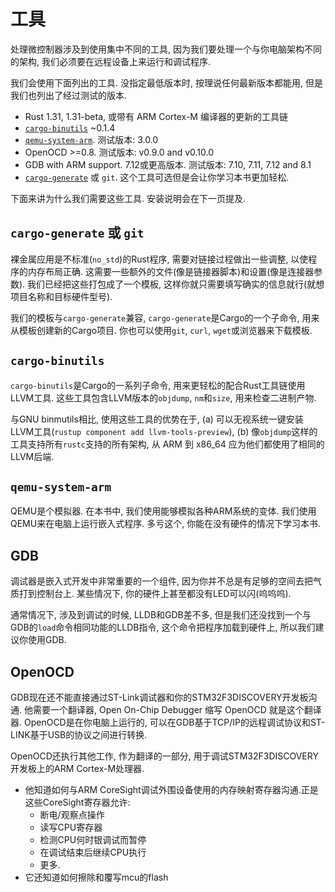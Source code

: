 # 工具

处理微控制器涉及到使用集中不同的工具, 因为我们要处理一个与你电脑架构不同的架构, 我们必须要在远程设备上来运行和调试程序.

我们会使用下面列出的工具. 没指定最低版本时, 按理说任何最新版本都能用, 但是我们也列出了经过测试的版本.

- Rust 1.31, 1.31-beta, 或带有 ARM Cortex-M 编译器的更新的工具链
- [`cargo-binutils`](https://github.com/rust-embedded/cargo-binutils) ~0.1.4
- [`qemu-system-arm`](https://www.qemu.org/). 测试版本: 3.0.0
- OpenOCD >=0.8. 测试版本: v0.9.0 and v0.10.0
- GDB with ARM support. 7.12或更高版本. 测试版本: 7.10, 7.11, 7.12 and 8.1
- [`cargo-generate`](https://github.com/ashleygwilliams/cargo-generate) 或 `git`.
  这个工具可选但是会让你学习本书更加轻松.

下面来讲为什么我们需要这些工具. 安装说明会在下一页提及.

## `cargo-generate` 或 `git`

裸金属应用是不标准(`no_std`)的Rust程序, 需要对链接过程做出一些调整, 以使程序的内存布局正确. 这需要一些额外的文件(像是链接器脚本)和设置(像是连接器参数).
我们已经把这些打包成了一个模板, 这样你就只需要填写确实的信息就行(就想项目名称和目标硬件型号).

我们的模板与`cargo-generate`兼容, `cargo-generate`是Cargo的一个子命令, 用来从模板创建新的Cargo项目. 你也可以使用`git`, `curl`, `wget`或浏览器来下载模板.

## `cargo-binutils`

`cargo-binutils`是Cargo的一系列子命令, 用来更轻松的配合Rust工具链使用LLVM工具. 这些工具包含LLVM版本的`objdump`, `nm`和`size`, 用来检查二进制产物.

与GNU binmutils相比, 使用这些工具的优势在于, (a) 可以无视系统一键安装LLVM工具(`rustup component add llvm-tools-preview`), (b) 像`objdump`这样的工具支持所有`rustc`支持的所有架构, 从 ARM 到 x86_64 应为他们都使用了相同的LLVM后端.

## `qemu-system-arm`

QEMU是个模拟器. 在本书中, 我们使用能够模拟各种ARM系统的变体.
我们使用QEMU来在电脑上运行嵌入式程序.
多亏这个, 你能在没有硬件的情况下学习本书.

## GDB

调试器是嵌入式开发中非常重要的一个组件, 因为你并不总是有足够的空间去把气质打到控制台上.
某些情况下, 你的硬件上甚至都没有LED可以闪(呜呜呜).

通常情况下, 涉及到调试的时候, LLDB和GDB差不多, 但是我们还没找到一个与GDB的`load`命令相同功能的LLDB指令, 这个命令把程序加载到硬件上, 所以我们建议你使用GDB.

## OpenOCD

GDB现在还不能直接通过ST-Link调试器和你的STM32F3DISCOVERY开发板沟通.
他需要一个翻译器, Open On-Chip Debugger 缩写 OpenOCD 就是这个翻译器.
OpenOCD是在你电脑上运行的, 可以在GDB基于TCP/IP的远程调试协议和ST-LINK基于USB的协议之间进行转换.

OpenOCD还执行其他工作, 作为翻译的一部分, 用于调试STM32F3DISCOVERY开发板上的ARM Cortex-M处理器.

- 他知道如何与ARM CoreSight调试外围设备使用的内存映射寄存器沟通.正是这些CoreSight寄存器允许:
  - 断电/观察点操作
  - 读写CPU寄存器
  - 检测CPU何时银调试而暂停
  - 在调试结束后继续CPU执行
  - 更多.
- 它还知道如何擦除和覆写mcu的flash
